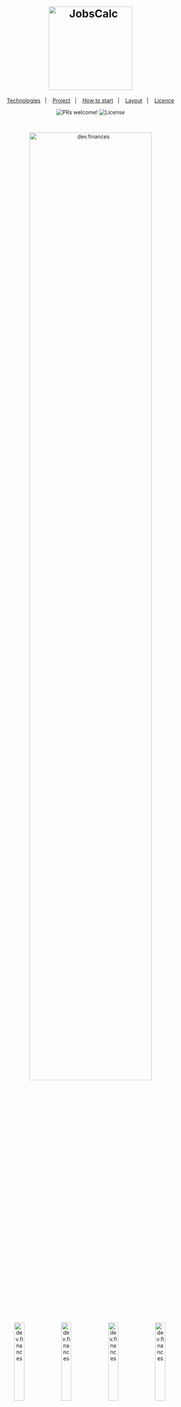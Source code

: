 <h1 align="center">
  <img alt="JobsCalc" title="JobsCalc" src="https://imgur.com/Po7z25C.png" width="220px" />
</h1>

<p align="center">
  <a href="#-technologies">Technologies</a>&nbsp;&nbsp;&nbsp;|&nbsp;&nbsp;&nbsp;
  <a href="#-project">Project</a>&nbsp;&nbsp;&nbsp;|&nbsp;&nbsp;&nbsp;
  <a href="#-howtostart">How to start</a>&nbsp;&nbsp;&nbsp;|&nbsp;&nbsp;&nbsp;
  <a href="#-layout">Layout</a>&nbsp;&nbsp;&nbsp;|&nbsp;&nbsp;&nbsp;
  <a href="#memo-licença">Licence</a>
</p>

<p align="center">
 <img src="https://img.shields.io/static/v1?label=PRs&message=welcome&color=49AA26&labelColor=000000" alt="PRs welcome!" />

  <img alt="License" src="https://img.shields.io/static/v1?label=license&message=MIT&color=49AA26&labelColor=000000">
</p>

<br>

<p align="center">
  <img alt="dev.finances" src="https://imgur.com/KI1hUHY.png" width="80%">
</p>


<div align="center">
    <img alt="dev.finances" src="https://imgur.com/28ED14z.png" width="23%">&nbsp;
    <img alt="dev.finances" src="https://imgur.com/U29tkDv.png" width="23%">&nbsp;
    <img alt="dev.finances" src="https://imgur.com/UXPoUVA.png" width="23%">&nbsp;
    <img alt="dev.finances" src="https://imgur.com/Dr80mFI.png" width="23%">&nbsp;
            
</div>

## 🚀 Technologies

This project was developed with the following technologies:

- HTML
- CSS
- JavaScript
- Node
- ReactJS
- Express
- Prisma

## 💻 Project

The ideia of the FindYourDuoApp is approximate the gamers around the world and bring one way to find themselves and them play together. 

## 🔌 How to start (Front-End Web)

To run the project just get the code and execute the command 
```
npm install 
```
for download the dependecies.

And after that you can run the project executing the command below:
```
npm run dev
```

## 🔌 How to start (Front-End Mobile)

To run the project just get the code and execute the command 
```
npm install 
```
for download the dependecies.

And after that you can run the project executing the command below:
```
expo start
```

## 🔌 How to start (Back-End Web)

To run the project just get the code and execute the command 
```
npm install 
```
for download the dependecies.

And after that you can run the project executing the command below:
```
npm run dev
```

## 🔖 Layout

You can view the layout of the project through [LINK](https://www.figma.com/file/s4fytPFbDiSkv4GPSfKaLE/Jobs-Planning). You need an account on [Figma](https://figma.com) to access it.

## :memo: Licence

This project is under the MIT license. See the [LICENSE](.github/LICENSE.md) file for more details.

---
